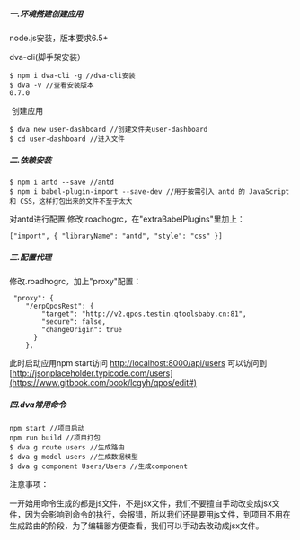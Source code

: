 ##### 一.环境搭建创建应用

  node.js安装，版本要求6.5+ 

 dva-cli(脚手架安装）

```
$ npm i dva-cli -g //dva-cli安装
$ dva -v //查看安装版本
0.7.0
```

​	创建应用

```
$ dva new user-dashboard //创建文件夹user-dashboard
$ cd user-dashboard //进入文件
```

##### 二.依赖安装

```
$ npm i antd --save //antd
$ npm i babel-plugin-import --save-dev //用于按需引入 antd 的 JavaScript 和 CSS，这样打包出来的文件不至于太大
```

对antd进行配置,修改.roadhogrc，在"extraBabelPlugins"里加上：

```
["import", { "libraryName": "antd", "style": "css" }]
```

##### 三.配置代理

修改.roadhogrc，加上"proxy"配置：

```
 "proxy": {
    "/erpQposRest": {
        "target": "http://v2.qpos.testin.qtoolsbaby.cn:81",
        "secure": false,
        "changeOrigin": true
      }
    },
```

此时启动应用npm start访问 [http://localhost:8000/api/users](https://www.gitbook.com/book/lcgyh/qpos/edit#) 可以访问到 [http://jsonplaceholder.typicode.com/users](https://www.gitbook.com/book/lcgyh/qpos/edit#)

##### 四.dva常用命令

```
npm start //项目启动
npm run build //项目打包
$ dva g route users //生成路由
$ dva g model users //生成数据模型
$ dva g component Users/Users //生成component
```

注意事项：

一开始用命令生成的都是js文件，不是jsx文件，我们不要擅自手动改变成jsx文件，因为会影响到命令的执行，会报错，所以我们还是要用js文件，到项目不用在生成路由的阶段，为了编辑器方便查看，我们可以手动去改动成jsx文件。